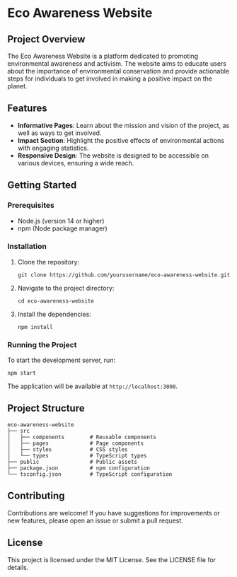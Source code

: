 # Eco Awareness Website

## Project Overview
The Eco Awareness Website is a platform dedicated to promoting environmental awareness and activism. The website aims to educate users about the importance of environmental conservation and provide actionable steps for individuals to get involved in making a positive impact on the planet.

## Features
- **Informative Pages**: Learn about the mission and vision of the project, as well as ways to get involved.
- **Impact Section**: Highlight the positive effects of environmental actions with engaging statistics.
- **Responsive Design**: The website is designed to be accessible on various devices, ensuring a wide reach.

## Getting Started

### Prerequisites
- Node.js (version 14 or higher)
- npm (Node package manager)

### Installation
1. Clone the repository:
   ```
   git clone https://github.com/yourusername/eco-awareness-website.git
   ```
2. Navigate to the project directory:
   ```
   cd eco-awareness-website
   ```
3. Install the dependencies:
   ```
   npm install
   ```

### Running the Project
To start the development server, run:
```
npm start
```
The application will be available at `http://localhost:3000`.

## Project Structure
```
eco-awareness-website
├── src
│   ├── components        # Reusable components
│   ├── pages             # Page components
│   ├── styles            # CSS styles
│   └── types             # TypeScript types
├── public                # Public assets
├── package.json          # npm configuration
└── tsconfig.json         # TypeScript configuration
```

## Contributing
Contributions are welcome! If you have suggestions for improvements or new features, please open an issue or submit a pull request.

## License
This project is licensed under the MIT License. See the LICENSE file for details.
